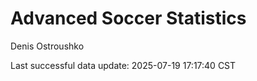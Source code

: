 # Advanced Soccer Statistics
Denis Ostroushko

<!-- gfm -->

Last successful data update: 2025-07-19 17:17:40 CST
